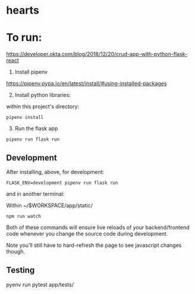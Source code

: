 # hearts

# To run:


https://developer.okta.com/blog/2018/12/20/crud-app-with-python-flask-react

1. Install pipenv

https://pipenv.pypa.io/en/latest/install/#using-installed-packages

2. Install python libraries:

within this project's directory:

```
pipenv install
```

3. Run the flask app

```
pipenv run flask run
```


## Development

After installing, above, for development:

```
FLASK_ENV=development pipenv run flask run
```

and in another terminal:

Within ~/$WORKSPACE/app/static/
```
npm run watch
```

Both of these commands will ensure live reloads of your backend/frontend code whenever you change the source code during development.

Note you'll still have to hard-refresh the page to see javascript changes though.


## Testing

pyenv run pytest app/tests/
